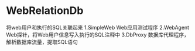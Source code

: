# WebRelationDb
将web用户和执行的SQL关联起来
1.SimpleWeb  Web应用测试程序
2.WebAgent Web探针，将Web用户信息写入执行的SQL注释中
3.DbProxy 数据库代理程序，解析数据库流量，提取SQL语句